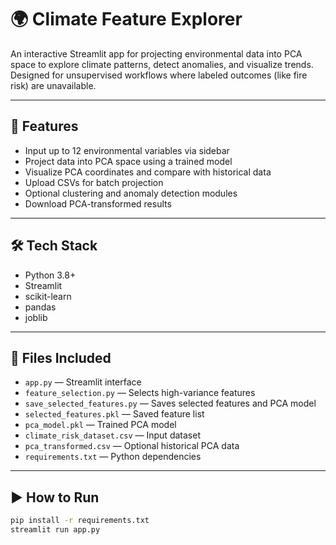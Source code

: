 # 🌍 Climate Feature Explorer

An interactive Streamlit app for projecting environmental data into PCA space to explore climate patterns, detect anomalies, and visualize trends. Designed for unsupervised workflows where labeled outcomes (like fire risk) are unavailable.

---

## 🚀 Features

- Input up to 12 environmental variables via sidebar
- Project data into PCA space using a trained model
- Visualize PCA coordinates and compare with historical data
- Upload CSVs for batch projection
- Optional clustering and anomaly detection modules
- Download PCA-transformed results

---

## 🛠️ Tech Stack

- Python 3.8+
- Streamlit
- scikit-learn
- pandas
- joblib

---

## 📁 Files Included

- `app.py` — Streamlit interface  
- `feature_selection.py` — Selects high-variance features  
- `save_selected_features.py` — Saves selected features and PCA model  
- `selected_features.pkl` — Saved feature list  
- `pca_model.pkl` — Trained PCA model  
- `climate_risk_dataset.csv` — Input dataset  
- `pca_transformed.csv` — Optional historical PCA data  
- `requirements.txt` — Python dependencies  

---

## ▶️ How to Run

```bash
pip install -r requirements.txt
streamlit run app.py
